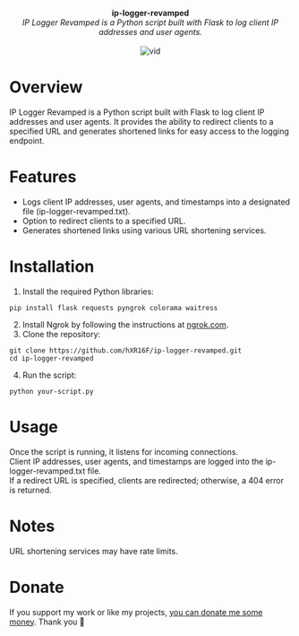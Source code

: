 <p align="center">
	<b>ip-logger-revamped</b>
	<br>
  <i>IP Logger Revamped is a Python script built with Flask to log client IP addresses and user agents.</i>
	<br><br><img alt="vid" src="https://github.com/hXR16F/ip-logger-revamped/assets/48186982/9ac3c0cf-c1e2-4dfd-b298-20ce0d380919">
</p>

# Overview
IP Logger Revamped is a Python script built with Flask to log client IP addresses and user agents. It provides the ability to redirect clients to a specified URL and generates shortened links for easy access to the logging endpoint.

# Features
* Logs client IP addresses, user agents, and timestamps into a designated file (ip-logger-revamped.txt).
* Option to redirect clients to a specified URL.
* Generates shortened links using various URL shortening services.

# Installation
1. Install the required Python libraries:
```
pip install flask requests pyngrok colorama waitress
```
2. Install Ngrok by following the instructions at [ngrok.com](https://ngrok.com).
3. Clone the repository:
```
git clone https://github.com/hXR16F/ip-logger-revamped.git
cd ip-logger-revamped
```
4. Run the script:
```
python your-script.py
```

# Usage
Once the script is running, it listens for incoming connections.\
Client IP addresses, user agents, and timestamps are logged into the ip-logger-revamped.txt file.\
If a redirect URL is specified, clients are redirected; otherwise, a 404 error is returned.

# Notes
URL shortening services may have rate limits.

# Donate
If you support my work or like my projects, [you can donate me some money](https://github.com/hXR16F/donate/blob/master/README.md). Thank you 💙
